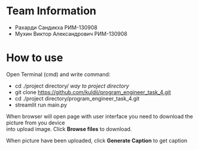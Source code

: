 # Team Information

* Рахарди Сандикха РИМ-130908
* Мухин Виктор Александрович РИМ-130908

# How to use
Open Terminal (cmd) and write command:
* cd ./project directory/ *way to project directory*
* git clone https://github.com/kuldii/program_engineer_task_4.git
* cd ./project directory/program_engineer_task_4.git
* streamlit run main.py

When browser will open page with user interface you need to download the picture from you device  
into upload image. Click **Browse files** to download.

When picture have been uploaded, click **Generate Caption** to get caption